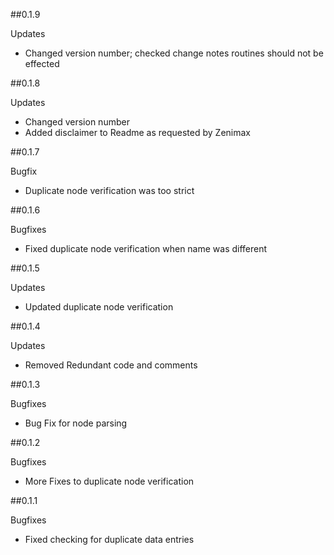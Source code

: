 ##0.1.9

Updates
- Changed version number; checked change notes routines should not be effected

##0.1.8

Updates
- Changed version number
- Added disclaimer to Readme as requested by Zenimax

##0.1.7

Bugfix
- Duplicate node verification was too strict

##0.1.6

Bugfixes
- Fixed duplicate node verification when name was different

##0.1.5

Updates
- Updated duplicate node verification

##0.1.4

Updates
- Removed Redundant code and comments

##0.1.3

Bugfixes
- Bug Fix for node parsing

##0.1.2

Bugfixes
- More Fixes to duplicate node verification

##0.1.1

Bugfixes
- Fixed checking for duplicate data entries
